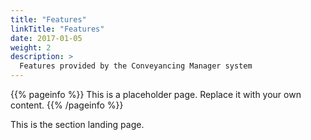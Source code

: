 ```yaml
---
title: "Features"
linkTitle: "Features"
date: 2017-01-05
weight: 2
description: >
  Features provided by the Conveyancing Manager system
---
```


{{% pageinfo %}}
This is a placeholder page. Replace it with your own content.
{{% /pageinfo %}}

This is the section landing page.

